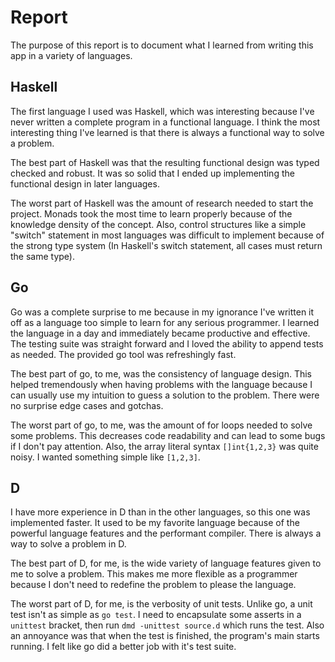# Report
The purpose of this report is to document what I learned from writing this app in a variety of languages.

## Haskell
The first language I used was Haskell, which was interesting because I've never written a complete program in a functional language. I think the most interesting thing I've learned is that there is always a functional way to solve a problem.  

The best part of Haskell was that the resulting functional design was typed checked and robust. It was so solid that I ended up implementing the functional design in later languages.

The worst part of Haskell was the amount of research needed to start the project. Monads took the most time to learn properly because of the knowledge density of the concept. Also, control structures like a simple "switch" statement in most languages was difficult to implement because of the strong type system (In Haskell's switch statement, all cases must return the same type).

## Go
Go was a complete surprise to me because in my ignorance I've written it off as a language too simple to learn for any serious programmer. I learned the language in a day and immediately became productive and effective. The testing suite was straight forward and I loved the ability to append tests as needed. The provided go tool was refreshingly fast.

The best part of go, to me, was the consistency of language design. This helped tremendously when having problems with the language because I can usually use my intuition to guess a solution to the problem. There were no surprise edge cases and gotchas.

The worst part of go, to me, was the amount of for loops needed to solve some problems. This decreases code readability and can lead to some bugs if I don't pay attention. Also, the array literal syntax `[]int{1,2,3}`
was quite noisy. I wanted something simple like `[1,2,3]`.

## D
I have more experience in D than in the other languages, so this one was implemented faster. It used to be my favorite language because of the powerful language features and the performant compiler. There is always a way to solve a problem in D. 

The best part of D, for me, is the wide variety of language features given to me to solve a problem. This makes me more flexible as a programmer because I don't need to redefine the problem to please the language. 

The worst part of D, for me, is the verbosity of unit tests. Unlike go, a unit test isn't as simple as `go test`. I need to encapsulate some asserts in a `unittest` bracket, then run `dmd -unittest source.d` which runs the test. Also an annoyance was that when the test is finished, the program's main starts running. I felt like go did a better job with it's test suite. 